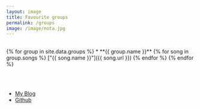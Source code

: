 ```yaml
---
layout: image
title: Favourite groups
permalink: /groups
image: /image/nota.jpg
---
```

<br>
{% for group in site.data.groups %}
* **{{ group.name }}**
	{% for song in group.songs %}
	["{{ song.name }}"]({{ song.url }})
	{% endfor %}  
{% endfor %}

<br><br>

<footer>
 	<ul>
   		<li><a href="http://kostovasandra.github.io/">My Blog</a></li>
     	<li><a href="https://github.com/kostovasandra">Github</a></li>
	</ul>
</footer>

<script src="https://ajax.googleapis.com/ajax/libs/jquery/1.11.0/jquery.min.js"></script>
<script src="/js/bootstrap.min.js"></script>